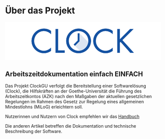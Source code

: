 # Über das Projekt

![](.gitbook/assets/clock_current_logo_600x150.png)

## Arbeitszeitdokumentation einfach EINFACH

Das Projekt ClockGU verfolgt die Bereitstellung einer Softwarelösung \(Clock\), die Hilfskräften an der Goethe-Universität die Führung des Arbeitszeitkontos \(AZK\) nach den Maßgaben der aktuellen gesetzlichen Regelungen im Rahmen des Gesetz zur Regelung eines allgemeinen Mindestlohns \(MiLoG\) erleichtern soll.

Nutzerinnen und Nutzern von Clock empfehlen wir das [Handbuch](benutzerhandbuch/intro.md)

Die anderen Artikel betreffen die Dokumentation und technische Beschreibung der Software.

